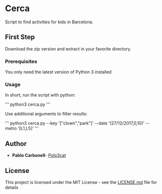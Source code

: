 # Cerca

Script to find activities for kids in Barcelona.

## First Step

Download the zip version and extract in your favorite directory.

### Prerequisites

You only need the latest version of Python 3 installed

### Usage

In short, run the script with python:

'''
python3 cerca.py
'''

Use additional arguments to filter results:

'''
python3 cerca.py --key '["clown","park"]' --date '(27/12/2017,0,10)' --metro '[L1,L5]'
'''

## Author

* **Pablo Carbonell**- [Polo3cat](https://github.com/Polo3cat)

## License

This project is licensed under the MIT License - see the [LICENSE.md](LICENSE.md) file for details

